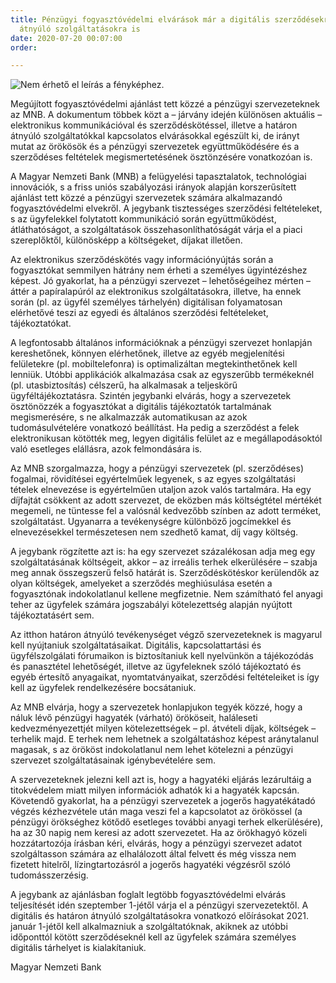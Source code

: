 ```yaml
---
title: Pénzügyi fogyasztóvédelmi elvárások már a digitális szerződésekre, határon
  átnyúló szolgáltatásokra is
date: 2020-07-20 00:07:00
order: 

---
```


![Nem érhető el leírás a fényképhez.](https://scontent-vie1-1.xx.fbcdn.net/v/t1.0-9/108993779_992257524540419_1102268001594072967_o.jpg?_nc_cat=109&_nc_sid=8024bb&_nc_ohc=FVeY5YoiiDYAX8zdMg3&_nc_ht=scontent-vie1-1.xx&oh=67f2b8c1646967152ddf6741e5889ee7&oe=5F60EBBE)

Megújított fogyasztóvédelmi ajánlást tett közzé a pénzügyi szervezeteknek az MNB. A dokumentum többek közt a – járvány idején különösen aktuális – elektronikus kommunikációval és szerződéskötéssel, illetve a határon átnyúló szolgáltatókkal kapcsolatos elvárásokkal egészült ki, de irányt mutat az örökösök és a pénzügyi szervezetek együttműködésére és a szerződéses feltételek megismertetésének ösztönzésére vonatkozóan is.

A Magyar Nemzeti Bank (MNB) a felügyelési tapasztalatok, technológiai innovációk, s a friss uniós szabályozási irányok alapján korszerűsített ajánlást tett közzé a pénzügyi szervezetek számára alkalmazandó fogyasztóvédelmi elvekről. A jegybank tisztességes szerződési feltételeket, s az ügyfelekkel folytatott kommunikáció során együttműködést, átláthatóságot, a szolgáltatások összehasonlíthatóságát várja el a piaci szereplőktől, különösképp a költségeket, díjakat illetően.

Az elektronikus szerződéskötés vagy információnyújtás során a fogyasztókat semmilyen hátrány nem érheti a személyes ügyintézéshez képest. Jó gyakorlat, ha a pénzügyi szervezet – lehetőségeihez mérten – áttér a papíralapúról az elektronikus szolgáltatásokra, illetve, ha ennek során (pl. az ügyfél személyes tárhelyén) digitálisan folyamatosan elérhetővé teszi az egyedi és általános szerződési feltételeket, tájékoztatókat.

A legfontosabb általános információknak a pénzügyi szervezet honlapján kereshetőnek, könnyen elérhetőnek, illetve az egyéb megjelenítési felületekre (pl. mobiltelefonra) is optimalizáltan megtekinthetőnek kell lenniük. Utóbbi applikációk alkalmazása csak az egyszerűbb termékeknél (pl. utasbiztosítás) célszerű, ha alkalmasak a teljeskörű ügyféltájékoztatásra. Szintén jegybanki elvárás, hogy a szervezetek ösztönözzék a fogyasztókat a digitális tájékoztatók tartalmának megismerésére, s ne alkalmazzák automatikusan az azok tudomásulvételére vonatkozó beállítást. Ha pedig a szerződést a felek elektronikusan kötötték meg, legyen digitális felület az e megállapodásoktól való esetleges elállásra, azok felmondására is.

Az MNB szorgalmazza, hogy a pénzügyi szervezetek (pl. szerződéses) fogalmai, rövidítései egyértelműek legyenek, s az egyes szolgáltatási tételek elnevezése is egyértelműen utaljon azok valós tartalmára. Ha egy díjfajtát csökkent az adott szervezet, de eközben más költségtétel mértékét megemeli, ne tüntesse fel a valósnál kedvezőbb színben az adott terméket, szolgáltatást. Ugyanarra a tevékenységre különböző jogcímekkel és elnevezésekkel természetesen nem szedhető kamat, díj vagy költség.

A jegybank rögzítette azt is: ha egy szervezet százalékosan adja meg egy szolgáltatásának költségeit, akkor – az irreális terhek elkerülésére – szabja meg annak összegszerű felső határát is. Szerződéskötéskor kerülendők az olyan költségek, amelyeket a szerződés meghiúsulása esetén a fogyasztónak indokolatlanul kellene megfizetnie. Nem számítható fel anyagi teher az ügyfelek számára jogszabályi kötelezettség alapján nyújtott tájékoztatásért sem.

Az itthon határon átnyúló tevékenységet végző szervezeteknek is magyarul kell nyújtaniuk szolgáltatásaikat. Digitális, kapcsolattartási és ügyfélszolgálati fórumaikon is biztosítaniuk kell nyelvünkön a tájékozódás és panasztétel lehetőségét, illetve az ügyfeleknek szóló tájékoztató és egyéb értesítő anyagaikat, nyomtatványaikat, szerződési feltételeiket is így kell az ügyfelek rendelkezésére bocsátaniuk.

Az MNB elvárja, hogy a szervezetek honlapjukon tegyék közzé, hogy a náluk lévő pénzügyi hagyaték (várható) örököseit, haláleseti kedvezményezettjét milyen kötelezettségek – pl. átvételi díjak, költségek – terhelik majd. E terhek nem lehetnek a szolgáltatáshoz képest aránytalanul magasak, s az örököst indokolatlanul nem lehet kötelezni a pénzügyi szervezet szolgáltatásainak igénybevételére sem.

A szervezeteknek jelezni kell azt is, hogy a hagyatéki eljárás lezárultáig a titokvédelem miatt milyen információk adhatók ki a hagyaték kapcsán. Követendő gyakorlat, ha a pénzügyi szervezetek a jogerős hagyatékátadó végzés kézhezvétele után maga veszi fel a kapcsolatot az örökössel (a pénzügyi örökséghez kötődő esetleges további anyagi terhek elkerülésére), ha az 30 napig nem keresi az adott szervezetet. Ha az örökhagyó közeli hozzátartozója írásban kéri, elvárás, hogy a pénzügyi szervezet adatot szolgáltasson számára az elhalálozott által felvett és még vissza nem fizetett hitelről, lízingtartozásról a jogerős hagyatéki végzésről szóló tudomásszerzésig.

A jegybank az ajánlásban foglalt legtöbb fogyasztóvédelmi elvárás teljesítését idén szeptember 1-jétől várja el a pénzügyi szervezetektől. A digitális és határon átnyúló szolgáltatásokra vonatkozó előírásokat 2021. január 1-jétől kell alkalmazniuk a szolgáltatóknak, akiknek az utóbbi időponttól kötött szerződéseknél kell az ügyfelek számára személyes digitális tárhelyet is kialakítaniuk.

Magyar Nemzeti Bank